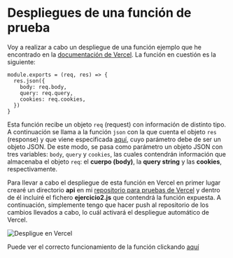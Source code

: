 # Despliegues de una función de prueba

Voy a realizar a cabo un despliegue de una función ejemplo que he encontrado en la [documentación de Vercel](https://vercel.com/docs/serverless-functions/introduction). La función en cuestión es la siguiente:

```
module.exports = (req, res) => {
  res.json({
    body: req.body,
    query: req.query,
    cookies: req.cookies,
  })
}
```

Esta función recibe un objeto `req` (request) con información de distinto tipo. A continuación se llama a la función `json` con la que cuenta el objeto `res` (response) y que viene especificada [aquí](https://vercel.com/docs/runtimes#official-runtimes/node-js/node-js-request-and-response-objects), cuyo parámetro debe de ser un objeto JSON. De este modo, se pasa como parámetro un objeto JSON con tres variables: `body`, `query` y `cookies`, las cuales contendrán información que almacenaba el objeto `req`: el **cuerpo (body)**, la **query string** y las **cookies**, respectivamente.

Para llevar a cabo el despliegue de esta función en Vercel en primer lugar crearé un directorio **api** en mi [repositorio para pruebas de Vercel](https://github.com/Davidspace/Pruebas_Vercel) y dentro de él incluiré el fichero **ejercicio2.js** que contendrá la función expuesta. A continuación, simplemente tengo que hacer push al repositorio de los cambios llevados a cabo, lo cuál activará el despliegue automático de Vercel.

![Despligue en Vercel](https://github.com/Davidspace/Ejercicios_IV/blob/main/%20Serverless%20computing/imagenes/deployed.png)

Puede ver el correcto funcionamiento de la función clickando [aquí](https://pruebas-vercel-cjvfl00u3.vercel.app/api/ejercicio2.js?funciona=si)
